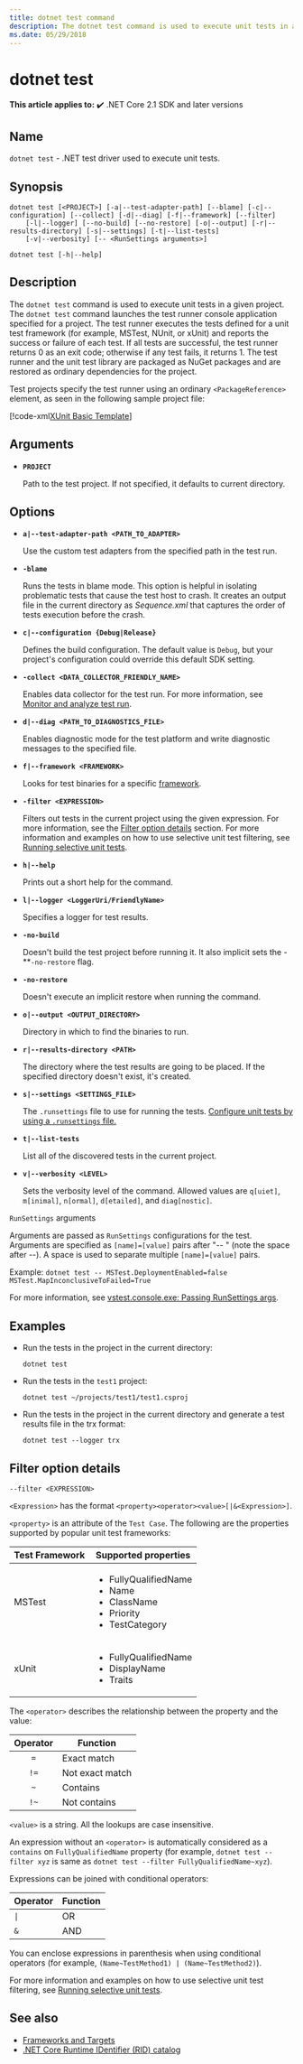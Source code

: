 ```yaml
---
title: dotnet test command
description: The dotnet test command is used to execute unit tests in a given project.
ms.date: 05/29/2018
---
```

# dotnet test

**This article applies to:** ✔️ .NET Core 2.1 SDK and later versions

## Name

`dotnet test` - .NET test driver used to execute unit tests.

## Synopsis

```dotnetcli
dotnet test [<PROJECT>] [-a|--test-adapter-path] [--blame] [-c|--configuration] [--collect] [-d|--diag] [-f|--framework] [--filter]
    [-l|--logger] [--no-build] [--no-restore] [-o|--output] [-r|--results-directory] [-s|--settings] [-t|--list-tests] 
    [-v|--verbosity] [-- <RunSettings arguments>]

dotnet test [-h|--help]
```

## Description

The `dotnet test` command is used to execute unit tests in a given project. The `dotnet test` command launches the test runner console application specified for a project. The test runner executes the tests defined for a unit test framework (for example, MSTest, NUnit, or xUnit) and reports the success or failure of each test. If all tests are successful, the test runner returns 0 as an exit code; otherwise if any test fails, it returns 1. The test runner and the unit test library are packaged as NuGet packages and are restored as ordinary dependencies for the project.

Test projects specify the test runner using an ordinary `<PackageReference>` element, as seen in the following sample project file:

[!code-xml[XUnit Basic Template](../../../samples/snippets/csharp/xunit-test/xunit-test.csproj)]

## Arguments

- **`PROJECT`**

  Path to the test project. If not specified, it defaults to current directory.

## Options

- **`a|--test-adapter-path <PATH_TO_ADAPTER>`**

  Use the custom test adapters from the specified path in the test run.

- **`-blame`**

  Runs the tests in blame mode. This option is helpful in isolating problematic tests that cause the test host to crash. It creates an output file in the current directory as *Sequence.xml* that captures the order of tests execution before the crash.

- **`c|--configuration {Debug|Release}`**

  Defines the build configuration. The default value is `Debug`, but your project's configuration could override this default SDK setting.

- **`-collect <DATA_COLLECTOR_FRIENDLY_NAME>`**

  Enables data collector for the test run. For more information, see [Monitor and analyze test run](https://aka.ms/vstest-collect).

- **`d|--diag <PATH_TO_DIAGNOSTICS_FILE>`**

  Enables diagnostic mode for the test platform and write diagnostic messages to the specified file.

- **`f|--framework <FRAMEWORK>`**

  Looks for test binaries for a specific [framework](../../standard/frameworks.md).

- **`-filter <EXPRESSION>`**

  Filters out tests in the current project using the given expression. For more information, see the [Filter option details](#filter-option-details) section. For more information and examples on how to use selective unit test filtering, see [Running selective unit tests](../testing/selective-unit-tests.md).

- **`h|--help`**

  Prints out a short help for the command.

- **`l|--logger <LoggerUri/FriendlyName>`**

  Specifies a logger for test results.

- **`-no-build`**

  Doesn't build the test project before running it. It also implicit sets the - **`-no-restore` flag.

- **`-no-restore`**

  Doesn't execute an implicit restore when running the command.

- **`o|--output <OUTPUT_DIRECTORY>`**

  Directory in which to find the binaries to run.

- **`r|--results-directory <PATH>`**

  The directory where the test results are going to be placed. If the specified directory doesn't exist, it's created.

- **`s|--settings <SETTINGS_FILE>`**

  The `.runsettings` file to use for running the tests. [Configure unit tests by using a `.runsettings` file.](/visualstudio/test/configure-unit-tests-by-using-a-dot-runsettings-file)

- **`t|--list-tests`**

  List all of the discovered tests in the current project.

- **`v|--verbosity <LEVEL>`**

  Sets the verbosity level of the command. Allowed values are `q[uiet]`, `m[inimal]`, `n[ormal]`, `d[etailed]`, and `diag[nostic]`.

`RunSettings` arguments

  Arguments are passed as `RunSettings` configurations for the test. Arguments are specified as `[name]=[value]` pairs after "-- " (note the space after --). A space is used to separate multiple `[name]=[value]` pairs.

  Example: `dotnet test -- MSTest.DeploymentEnabled=false MSTest.MapInconclusiveToFailed=True`

  For more information, see [vstest.console.exe: Passing RunSettings args](https://github.com/Microsoft/vstest-docs/blob/master/docs/RunSettingsArguments.md).

## Examples

- Run the tests in the project in the current directory:

  ```dotnetcli
  dotnet test
  ```

- Run the tests in the `test1` project:

  ```dotnetcli
  dotnet test ~/projects/test1/test1.csproj
  ```

- Run the tests in the project in the current directory and generate a test results file in the trx format:

  ```dotnetcli
  dotnet test --logger trx
  ```

## Filter option details

`--filter <EXPRESSION>`

`<Expression>` has the format `<property><operator><value>[|&<Expression>]`.

`<property>` is an attribute of the `Test Case`. The following are the properties supported by popular unit test frameworks:

| Test Framework | Supported properties                                                                                      |
| -------------- | --------------------------------------------------------------------------------------------------------- |
| MSTest         | <ul><li>FullyQualifiedName</li><li>Name</li><li>ClassName</li><li>Priority</li><li>TestCategory</li></ul> |
| xUnit          | <ul><li>FullyQualifiedName</li><li>DisplayName</li><li>Traits</li></ul>                                   |

The `<operator>` describes the relationship between the property and the value:

| Operator | Function        |
| :------: | --------------- |
| `=`      | Exact match     |
| `!=`     | Not exact match |
| `~`      | Contains        |
| `!~`     | Not contains    |

`<value>` is a string. All the lookups are case insensitive.

An expression without an `<operator>` is automatically considered as a `contains` on `FullyQualifiedName` property (for example, `dotnet test --filter xyz` is same as `dotnet test --filter FullyQualifiedName~xyz`).

Expressions can be joined with conditional operators:

| Operator            | Function |
| ------------------- | -------- |
| <code>&#124;</code> | OR       |
| `&`                 | AND      |

You can enclose expressions in parenthesis when using conditional operators (for example, `(Name~TestMethod1) | (Name~TestMethod2)`).

For more information and examples on how to use selective unit test filtering, see [Running selective unit tests](../testing/selective-unit-tests.md).

## See also

- [Frameworks and Targets](../../standard/frameworks.md)
- [.NET Core Runtime IDentifier (RID) catalog](../rid-catalog.md)
